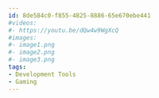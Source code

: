 ```yaml
---
id: 8de584c0-f855-4825-8886-65e670ebe441
#videos:
#- https://youtu.be/dQw4w9WgXcQ
#images:
#- image1.png
#- image2.png
#- image3.png
tags:
- Development Tools
- Gaming
---
```

